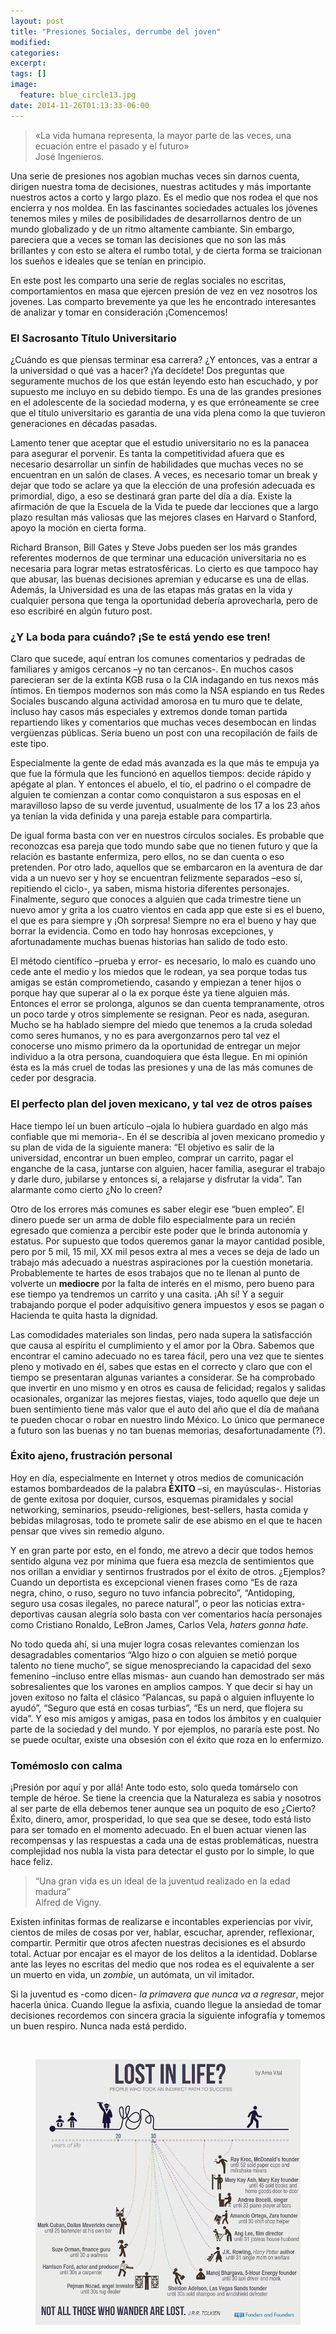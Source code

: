 ```yaml
---
layout: post
title: "Presiones Sociales, derrumbe del joven"
modified:
categories: 
excerpt:
tags: []
image:
  feature: blue_circle13.jpg
date: 2014-11-26T01:13:33-06:00
---
```

<blockquote>
<p>«La vida humana representa, la mayor parte de las veces, una ecuación entre el pasado y el futuro»<br>José Ingenieros.</p>
</blockquote>

<p>Una serie de presiones nos agobian muchas veces sin darnos cuenta, dirigen nuestra toma de decisiones, nuestras actitudes y más importante nuestros actos a corto y largo plazo. Es el medio que nos rodea el que nos encierra y nos moldea. En las fascinantes sociedades actuales los jóvenes tenemos miles y miles de posibilidades de desarrollarnos dentro de un mundo globalizado y de un ritmo altamente cambiante. Sin embargo, pareciera que a veces se toman las decisiones que no son las más brillantes y con esto se altera el rumbo total, y de cierta forma se traicionan los sueños e ideales que se tenían en principio.</p>

<p>En este post les comparto una serie de reglas sociales no escritas, comportamientos en masa que ejercen presión de vez en vez nosotros los jovenes. Las comparto brevemente ya que les he encontrado interesantes de analizar y tomar en consideración ¡Comencemos!</p>

<h3>El Sacrosanto Título Universitario</h3>
<p>¿Cuándo es que piensas terminar esa carrera? ¿Y entonces, vas a entrar a la universidad o qué vas a hacer? ¡Ya decídete! Dos preguntas que seguramente muchos de los que están leyendo esto han escuchado, y por supuesto me incluyo en su debido tiempo. Es una de las grandes presiones en el adolescente de la sociedad moderna, y es que erróneamente se cree que el título universitario es garantía de una vida plena como la que tuvieron generaciones en décadas pasadas.</p>

<p>Lamento tener que aceptar que el estudio universitario no es la panacea para asegurar el porvenir. Es tanta la competitividad afuera que es necesario desarrollar un sinfín de habilidades que muchas veces no se encuentran en un salón de clases. A veces, es necesario tomar un break y dejar que todo se aclare ya que la elección de una profesión adecuada es primordial, digo, a eso se destinará gran parte del día a día. Existe la afirmación de que la Escuela de la Vida te puede dar lecciones que a largo plazo resultan más valiosas que las mejores clases en Harvard o Stanford, apoyo la moción en cierta forma.</p>

<p>Richard Branson, Bill Gates y Steve Jobs pueden ser los más grandes referentes modernos de que terminar una educación universitaria no es necesaria para lograr metas estratosféricas. Lo cierto es que tampoco hay que abusar, las buenas decisiones apremian y educarse es una de ellas. Además, la Universidad es una de las etapas más gratas en la vida y cualquier persona que tenga la oportunidad debería aprovecharla, pero de eso escribiré en algún futuro post.</p>

<h3>¿Y La boda para cuándo? ¡Se te está yendo ese tren!</h3>
<p>Claro que sucede, aquí entran los comunes comentarios y pedradas de familiares y amigos cercanos –y no tan cercanos-. En muchos casos parecieran ser de la extinta KGB rusa o la CIA indagando en tus nexos más íntimos. En tiempos modernos son más como la NSA espiando en tus Redes Sociales buscando alguna actividad amorosa en tu muro que te delate, incluso hay casos más especiales y extremos donde toman partida repartiendo likes y comentarios que muchas veces desembocan en lindas vergüenzas públicas. Sería bueno un post con una recopilación de fails de este tipo.</p>

<p>Especialmente la gente de edad más avanzada es la que más te empuja ya que fue la fórmula que les funcionó en aquellos tiempos: decide rápido y apégate al plan. Y entonces el abuelo, el tío, el padrino o el compadre de alguien te comienzan a contar como conquistaron a sus esposas en el maravilloso lapso de su verde juventud, usualmente de los 17 a los 23 años ya tenían la vida definida y una pareja estable para compartirla.</p>

<p>De igual forma basta con ver en nuestros círculos sociales. Es probable que reconozcas esa pareja que todo mundo sabe que no tienen futuro y que la relación es bastante enfermiza, pero ellos, no se dan cuenta o eso pretenden. Por otro lado, aquellos que se embarcaron en la aventura de dar vida a un nuevo ser y hoy se encuentran felizmente separados –eso sí, repitiendo el ciclo-, ya saben, misma historia diferentes personajes. Finalmente, seguro que conoces a alguien que cada trimestre tiene un nuevo amor y grita a los cuatro vientos en cada app que este si es el bueno, el que es para siempre y ¡Oh sorpresa! Siempre no era el bueno y hay que borrar la evidencia. Como en todo hay honrosas excepciones, y afortunadamente muchas buenas historias han salido de todo esto.</p>

<p>El método científico –prueba y error- es necesario, lo malo es cuando uno cede ante el medio y los miedos que le rodean, ya sea porque todas tus amigas se están comprometiendo, casando y empiezan a tener hijos o porque hay que superar al o la ex porque éste ya tiene alguien más. Entonces el error se prolonga, algunos se dan cuenta tempranamente, otros un poco tarde y otros simplemente se resignan. Peor es nada, aseguran. Mucho se ha hablado siempre del miedo que tenemos a la cruda soledad como seres humanos, y no es para avergonzarnos pero tal vez el conocerse uno mismo primero da la oportunidad de entregar un mejor individuo a la otra persona, cuandoquiera que ésta llegue. En mi opinión ésta es la más cruel de todas las presiones y una de las más comunes de ceder por desgracia.</p>

<h3>El perfecto plan del joven mexicano, y tal vez de otros países</h3>

<p>Hace tiempo leí un buen artículo –ojala lo hubiera guardado en algo más confiable que mi memoria-. En él se describía al joven mexicano promedio y su plan de vida de la siguiente manera: “El objetivo es salir de la universidad, encontrar un buen empleo, comprar un carrito, pagar el enganche de la casa, juntarse con alguien, hacer familia, asegurar el trabajo y darle duro, jubilarse y entonces sí, a relajarse y disfrutar la vida”. Tan alarmante como cierto ¿No lo creen?<p>

<p>Otro de los errores más comunes es saber elegir ese “buen empleo”. El dinero puede ser un arma de doble filo especialmente para un recién egresado que comienza a percibir este poder que le brinda autonomía y estatus. Por supuesto que todos queremos ganar la mayor cantidad posible, pero por 5 mil, 15 mil, XX mil pesos extra al mes a veces se deja de lado un trabajo más adecuado a nuestras aspiraciones por la cuestión monetaria. Probablemente te hartes de esos trabajos que no te llenan al punto de volverte un <b>mediocre</b> por la falta de interés en el mismo, pero bueno para ese tiempo ya tendremos un carrito y una casita. ¡Ah sí! Y a seguir trabajando porque el poder adquisitivo genera impuestos y esos se pagan o Hacienda te quita hasta la dignidad.</p>

<p>Las comodidades materiales son lindas, pero nada supera la satisfacción que causa al espíritu el cumplimiento y el amor por la Obra. Sabemos que encontrar el camino adecuado no es tarea fácil, pero una vez que te sientes pleno y motivado en él, sabes que estas en el correcto y claro que con el tiempo se presentaran algunas variantes a considerar. Se ha comprobado que invertir en uno mismo y en otros es causa de felicidad; regalos y salidas ocasionales, organizar las mejores fiestas, viajes, todo aquello que deje un buen sentimiento tiene más valor que el auto del año que el día de mañana te pueden chocar o robar en nuestro lindo México. Lo único que permanece a futuro son las buenas y no tan buenas memorias, desafortunadamente (?).</p>

<h3>Éxito ajeno, frustración personal</h3>
<p>Hoy en día, especialmente en Internet y otros medios de comunicación estamos bombardeados de la palabra <b>ÉXITO</b> –si, en mayúsculas-. Historias de gente exitosa por doquier, cursos, esquemas piramidales y social networking, seminarios, pseudo-religiones, best-sellers, hasta comida y bebidas milagrosas, todo te promete salir de ese abismo en el que te hacen pensar que vives sin remedio alguno.</p>

<p>Y en gran parte por esto, en el fondo, me atrevo a decir que todos hemos sentido alguna vez por mínima que fuera esa mezcla de sentimientos que nos orillan a envidiar y sentirnos frustrados por el éxito de otros. ¿Ejemplos? Cuando un deportista es excepcional vienen frases como “Es de raza negra, chino, o ruso, seguro no tuvo infancia pobrecito”, “Antidoping, seguro usa cosas ilegales, no parece natural”, o peor las noticias extra-deportivas causan alegría solo basta con ver comentarios hacía personajes como Cristiano Ronaldo, LeBron James, Carlos Vela, <i>haters gonna hate</i>.</p>

<p>No todo queda ahí, si una mujer logra cosas relevantes comienzan los desagradables comentarios “Algo hizo o con alguien se metió porque talento no tiene mucho”, se sigue menospreciando la capacidad del sexo femenino –incluso entre ellas mismas- aun cuando han demostrado ser más sobresalientes que los varones en amplios campos. Y que decir si hay un joven exitoso no falta el clásico “Palancas, su papá o alguien influyente lo ayudó”, “Seguro que está en cosas turbias”, “Es un nerd, que flojera su vida”. Y eso mis amigos y amigas, pasa en todos los ámbitos y en cualquier parte de la sociedad y del mundo. Y por ejemplos, no pararía este post. No se puede ocultar, existe una obsesión con el éxito que roza en lo enfermizo.</p>

<h3>Tomémoslo con calma</h3>

<p>¡Presión por aquí y por allá! Ante todo esto, solo queda tomárselo con temple de héroe. Se tiene la creencia que la Naturaleza es sabia y nosotros al ser parte de ella debemos tener aunque sea un poquito de eso ¿Cierto? Éxito, dinero, amor, prosperidad, lo que sea que se desee, todo está listo para ser tomado en el momento adecuado. En el buen actuar vienen las recompensas y las respuestas a cada una de estas problemáticas, nuestra complejidad nos nubla la vista para detectar el gusto por lo simple, lo que hace feliz.</p>

<blockquote>
<p>“Una gran vida es un ideal de la juventud realizado en la edad madura”<br>
Alfred de Vigny.</p>
</blockquote>

<p>Existen infinitas formas de realizarse e incontables experiencias por vivir, cientos de miles de cosas por ver, hablar, escuchar, aprender, reflexionar, compartir. Permitir que otros afecten nuestras decisiones es el absurdo total. Actuar por encajar es el mayor de los delitos a la identidad. Doblarse ante las leyes no escritas del medio que nos rodea es el equivalente a ser un muerto en vida, un <i>zombie</i>, un autómata, un vil imitador.</p>

<p>Si la juventud es -como dicen- <i>la primavera que nunca va a regresar</i>, mejor hacerla única. Cuando llegue la asfixia, cuando llegue la ansiedad de tomar decisiones recordemos con sincera gracia la siguiente infografía y tomemos un buen respiro. Nunca nada está perdido.</p><br>

<figure>
<img src="/images/lost_in_life.jpeg">
</figure>
<br>
